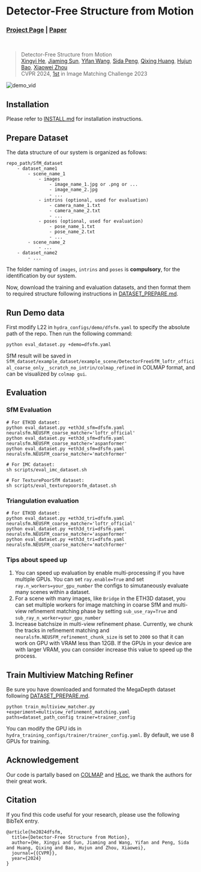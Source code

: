 # Detector-Free Structure from Motion
### [Project Page](https://zju3dv.github.io/DetectorFreeSfM/) | [Paper](https://zju3dv.github.io/DetectorFreeSfM/files/main_cvpr.pdf)
<br/>

> Detector-Free Structure from Motion                                                                                                                                                
> [Xingyi He](https://github.com/hxy-123/), [Jiaming Sun](https://jiamingsun.ml), [Yifan Wang](https://github.com/wyf2020), [Sida Peng](https://pengsida.net/), [Qixing Huang](https://www.cs.utexas.edu/~huangqx/), [Hujun Bao](http://www.cad.zju.edu.cn/home/bao/), [Xiaowei Zhou](https://xzhou.me)                              
> CVPR 2024, [1st](https://www.kaggle.com/competitions/image-matching-challenge-2023/discussion/417407) in Image Matching Challenge 2023

![demo_vid](assets/demo.gif)

## Installation

Please refer to [INSTALL.md](INSTALL.md) for installation instructions.

## Prepare Dataset
The data structure of our system is organized as follows:
```
repo_path/SfM_dataset
    - dataset_name1
        - scene_name_1
            - images
                - image_name_1.jpg or .png or ...
                - image_name_2.jpg
                - ...
            - intrins (optional, used for evaluation)
                - camera_name_1.txt
                - camera_name_2.txt
                - ...
            - poses (optional, used for evaluation)
                - pose_name_1.txt
                - pose_name_2.txt
                - ...
        - scene_name_2
            - ...
    - dataset_name2
        - ...
```
The folder naming of `images`, `intrins` and `poses` is **compulsory**, for the identification by our system.

Now, download the training and evaluation datasets, and then format them to required structure following instructions in [DATASET_PREPARE.md](DATASET_PREPARE.md).

## Run Demo data
First modify L22 in `hydra_configs/demo/dfsfm.yaml` to specify the absolute path of the repo.
Then run the following command:
```
python eval_dataset.py +demo=dfsfm.yaml
```
SfM result will be saved in `SfM_dataset/example_dataset/example_scene/DetectorFreeSfM_loftr_official_coarse_only__scratch_no_intrin/colmap_refined` in COLMAP format, and can be visualized by `colmap gui`.

## Evaluation
### SfM Evaluation
```
# For ETH3D dataset:
python eval_dataset.py +eth3d_sfm=dfsfm.yaml neuralsfm.NEUSFM_coarse_matcher='loftr_official'
python eval_dataset.py +eth3d_sfm=dfsfm.yaml neuralsfm.NEUSFM_coarse_matcher='aspanformer'
python eval_dataset.py +eth3d_sfm=dfsfm.yaml neuralsfm.NEUSFM_coarse_matcher='matchformer'

# For IMC dataset:
sh scripts/eval_imc_dataset.sh

# For TexturePoorSfM dataset:
sh scripts/eval_texturepoorsfm_dataset.sh
```
### Triangulation evaluation

```
# For ETH3D dataset:
python eval_dataset.py +eth3d_tri=dfsfm.yaml neuralsfm.NEUSFM_coarse_matcher='loftr_official'
python eval_dataset.py +eth3d_tri=dfsfm.yaml neuralsfm.NEUSFM_coarse_matcher='aspanformer'
python eval_dataset.py +eth3d_tri=dfsfm.yaml neuralsfm.NEUSFM_coarse_matcher='matchformer'
```

### Tips about speed up
1. You can speed up evaluation by enable multi-processing if you have multiple GPUs.
You can set `ray.enable=True` and set `ray.n_workers=your_gpu_number` the configs to simutaneously evaluate many scenes within a dataset.
2. For a scene with many images, like `Bridge` in the ETH3D dataset, you can set multiple workers for image matching in coarse SfM and multi-view refinement matching phase by setting `sub_use_ray=True` and `sub_ray_n_worker=your_gpu_number`
3. Increase batchsize in multi-view refinement phase. Currently, we chunk the tracks in refinement matching and `neuralsfm.NEUSFM_refinement_chunk_size` is set to `2000` so that it can work on GPU with VRAM less than 12GB. If the GPUs in your device are with larger VRAM, you can consider increase this value to speed up the process.

## Train Multiview Matching Refiner
Be sure you have downloaded and formated the MegaDepth dataset following [DATASET_PREPARE.md](DATASET_PREPARE.md).
```
python train_multiview_matcher.py +experiment=multiview_refinement_matching.yaml paths=dataset_path_config trainer=trainer_config
```
You can modify the GPU ids in `hydra_training_configs/trainer/trainer_config.yaml`. By default, we use 8 GPUs for training.

## Acknowledgement
Our code is partally based on [COLMAP](https://github.com/colmap/colmap) and [HLoc](https://github.com/cvg/Hierarchical-Localization), we thank the authors for their great work.

## Citation
If you find this code useful for your research, please use the following BibTeX entry.
```
@article{he2024dfsfm,
  title={Detector-Free Structure from Motion},
  author={He, Xingyi and Sun, Jiaming and Wang, Yifan and Peng, Sida and Huang, Qixing and Bao, Hujun and Zhou, Xiaowei},
  journal={{CVPR}},
  year={2024}
}
```
